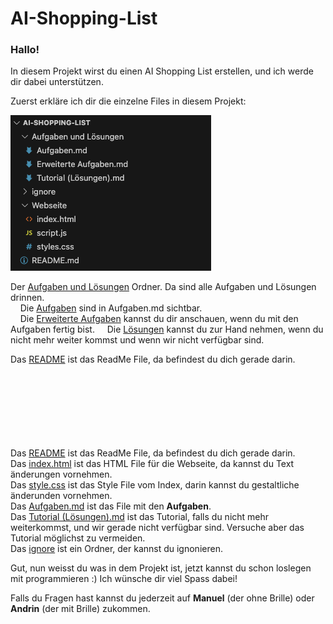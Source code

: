 # AI-Shopping-List

### Hallo!

In diesem Projekt wirst du einen AI Shopping List erstellen, und ich werde dir dabei unterstützen. <br>

Zuerst erkläre ich dir die einzelne Files in diesem Projekt:

![Project files](/ignore/Project_Files.png)

Der [Aufgaben und Lösungen](/Aufgaben%20und%20Lösungen/) Ordner. Da sind alle Aufgaben und Lösungen drinnen. <br>
&nbsp;&nbsp;&nbsp; Die [Aufgaben](/Aufgaben%20und%20Lösungen/Aufgaben.md) sind in Aufgaben.md sichtbar. <br>
&nbsp;&nbsp;&nbsp; Die [Erweiterte Aufgaben](/Aufgaben%20und%20Lösungen/Erweiterte%20Aufgaben.md) kannst du dir anschauen, wenn du mit den Aufgaben fertig bist.
&nbsp;&nbsp;&nbsp; Die [Lösungen](/Aufgaben%20und%20Lösungen/Tutorial%20(Lösungen).md) kannst du zur Hand nehmen, wenn du nicht mehr weiter kommst und wenn wir nicht verfügbar sind. <br>

Das [README](/README.md) ist das ReadMe File, da befindest du dich gerade darin. <br>
<br><br><br><br><br><br><br>

Das [README](/README.md) ist das ReadMe File, da befindest du dich gerade darin. <br>
Das [index.html](/Webseite/index.html) ist das HTML File für die Webseite, da kannst du Text änderungen vornehmen. <br>
Das [style.css](/Webseite/styles.css) ist das Style File vom Index, darin kannst du gestaltliche änderunden vornehmen. <br>
Das [Aufgaben.md](/Aufgaben%20und%20Lösungen/Aufgaben.mdß) ist das File mit den **Aufgaben**. <br>
Das [Tutorial (Lösungen).md](/Aufgaben%20und%20Lösungen/Tutorial%20(Lösungen).md) ist das Tutorial, falls du nicht mehr weiterkommst, und wir gerade nicht verfügbar sind. Versuche aber das Tutorial möglichst zu vermeiden. <br>
Das [ignore](/) ist ein Ordner, der kannst du ignonieren. <br>

Gut, nun weisst du was in dem Projekt ist, jetzt kannst du schon loslegen mit programmieren :) Ich wünsche dir viel Spass dabei!

Falls du Fragen hast kannst du jederzeit auf **Manuel** (der ohne Brille) oder **Andrin** (der mit Brille) zukommen.